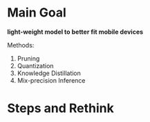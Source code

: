 # Main Goal
**light-weight model to better fit mobile devices**

Methods:
1. Pruning
2. Quantization
3. Knowledge Distillation
4. Mix-precision Inference

# Steps and Rethink
